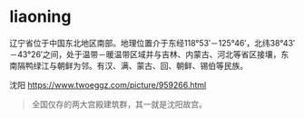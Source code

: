 # liaoning

辽宁省位于中国东北地区南部。地理位置介于东经118°53′－125°46′，北纬38°43′－43°26′之间，处于温带－暖温带区域并与吉林、内蒙古、河北等省区接壤，东南隔鸭绿江与朝鲜为邻。有汉、满、蒙古、回、朝鲜、锡伯等民族。

沈阳 https://www.twoeggz.com/picture/959266.html

> 全国仅存的两大宫殿建筑群，其一就是沈阳故宫。